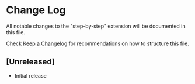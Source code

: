 # Change Log

All notable changes to the "step-by-step" extension will be documented in this file.

Check [Keep a Changelog](http://keepachangelog.com/) for recommendations on how to structure this file.

## [Unreleased]

- Initial release
